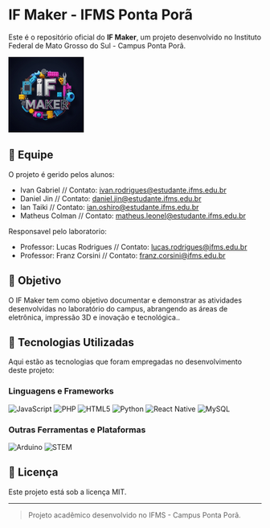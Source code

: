 # IF Maker - IFMS Ponta Porã

Este é o repositório oficial do **IF Maker**, um projeto desenvolvido no Instituto Federal de Mato Grosso do Sul - Campus Ponta Porã.

<p style="border-left=150px">
  <img src="src/Logo_if_maiker.jpg" style="width: 150px; height: auto;">
</p>

## 👥 Equipe

O projeto é gerido pelos alunos:

- Ivan Gabriel // Contato: ivan.rodrigues@estudante.ifms.edu.br
- Daniel Jin // Contato: daniel.jin@estudante.ifms.edu.br
- Ian Taiki // Contato: ian.oshiro@estudante.ifms.edu.br
- Matheus Colman // Contato: matheus.leonel@estudante.ifms.edu.br

Responsavel pelo laboratorio:

- Professor: Lucas Rodrigues // Contato: lucas.rodrigues@ifms.edu.br
- Professor: Franz Corsini // Contato: franz.corsini@ifms.edu.br

## 🎯 Objetivo

O IF Maker tem como objetivo documentar e demonstrar as atividades desenvolvidas no laboratório do campus, abrangendo as áreas de eletrônica, impressão 3D e inovação e tecnológica..

## 🚀 Tecnologias Utilizadas

Aqui estão as tecnologias que foram empregadas no desenvolvimento deste projeto:

### Linguagens e Frameworks

<p align="left">
  <img src="https://cdn.jsdelivr.net/gh/devicons/devicon/icons/javascript/javascript-original.svg" alt="JavaScript" width="40" height="40"/>
  <img src="https://cdn.jsdelivr.net/gh/devicons/devicon/icons/php/php-original.svg" alt="PHP" width="40" height="40"/>
  <img src="https://cdn.jsdelivr.net/gh/devicons/devicon/icons/html5/html5-original.svg" alt="HTML5" width="40" height="40"/>
  <img src="https://cdn.jsdelivr.net/gh/devicons/devicon/icons/python/python-original.svg" alt="Python" width="40" height="40"/>
  <img src="https://cdn.jsdelivr.net/gh/devicons/devicon/icons/react/react-original.svg" alt="React Native" width="40" height="40"/>
  <img src="https://cdn.jsdelivr.net/gh/devicons/devicon/icons/mysql/mysql-original.svg" alt="MySQL" width="40" height="40"/>
</p>

### Outras Ferramentas e Plataformas

<p align="left">
  <img src="https://img.shields.io/badge/Arduino-00979D?style=for-the-badge&logo=arduino&logoColor=white" alt="Arduino">
  <img src="https://img.shields.io/badge/STEM-000000?style=for-the-badge&logo=stem&logoColor=white" alt="STEM">
</p>

## 📄 Licença

Este projeto está sob a licença MIT.

---

> Projeto acadêmico desenvolvido no IFMS - Campus Ponta Porã.
